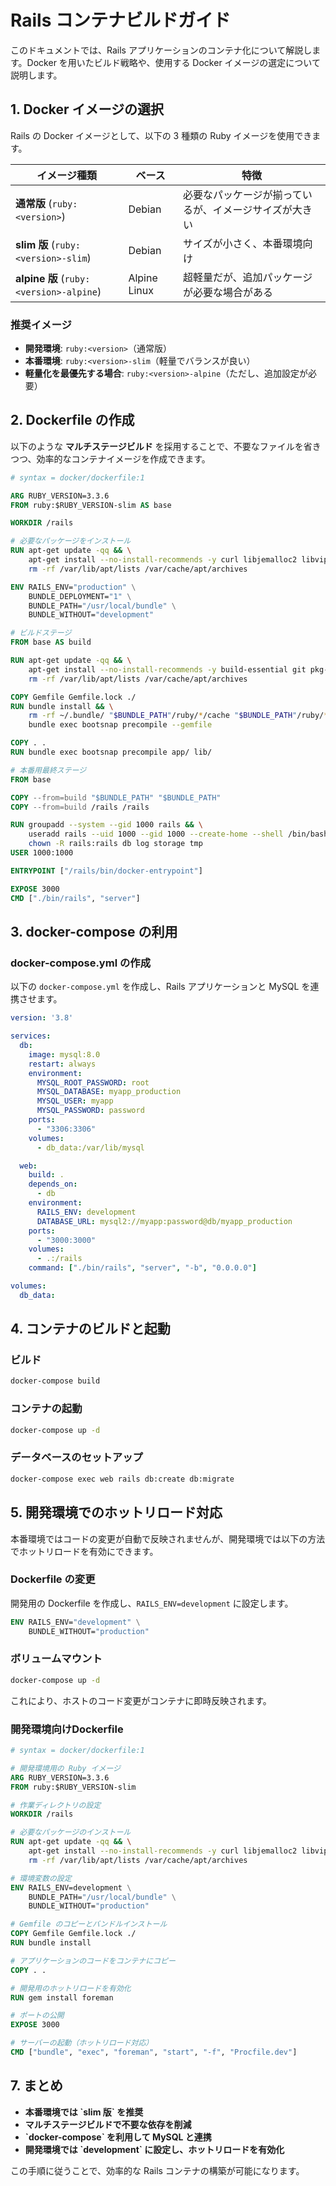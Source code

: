 # Rails コンテナビルドガイド

このドキュメントでは、Rails アプリケーションのコンテナ化について解説します。Docker を用いたビルド戦略や、使用する Docker イメージの選定について説明します。

## 1. Docker イメージの選択

Rails の Docker イメージとして、以下の 3 種類の Ruby イメージを使用できます。

| イメージ種類 | ベース | 特徴 |
| -------------------------------------- | ------------ | --------------------------- |
| **通常版** (`ruby:<version>`)             | Debian       | 必要なパッケージが揃っているが、イメージサイズが大きい |
| **slim 版** (`ruby:<version>-slim`)     | Debian       | サイズが小さく、本番環境向け              |
| **alpine 版** (`ruby:<version>-alpine`) | Alpine Linux | 超軽量だが、追加パッケージが必要な場合がある      |

### **推奨イメージ**

- **開発環境**: `ruby:<version>`（通常版）
- **本番環境**: `ruby:<version>-slim`（軽量でバランスが良い）
- **軽量化を最優先する場合**: `ruby:<version>-alpine`（ただし、追加設定が必要）

## 2. Dockerfile の作成

以下のような **マルチステージビルド** を採用することで、不要なファイルを省きつつ、効率的なコンテナイメージを作成できます。

```dockerfile
# syntax = docker/dockerfile:1

ARG RUBY_VERSION=3.3.6
FROM ruby:$RUBY_VERSION-slim AS base

WORKDIR /rails

# 必要なパッケージをインストール
RUN apt-get update -qq && \
    apt-get install --no-install-recommends -y curl libjemalloc2 libvips freetds-dev && \
    rm -rf /var/lib/apt/lists /var/cache/apt/archives

ENV RAILS_ENV="production" \
    BUNDLE_DEPLOYMENT="1" \
    BUNDLE_PATH="/usr/local/bundle" \
    BUNDLE_WITHOUT="development"

# ビルドステージ
FROM base AS build

RUN apt-get update -qq && \
    apt-get install --no-install-recommends -y build-essential git pkg-config && \
    rm -rf /var/lib/apt/lists /var/cache/apt/archives

COPY Gemfile Gemfile.lock ./
RUN bundle install && \
    rm -rf ~/.bundle/ "$BUNDLE_PATH"/ruby/*/cache "$BUNDLE_PATH"/ruby/*/bundler/gems/*/.git && \
    bundle exec bootsnap precompile --gemfile

COPY . .
RUN bundle exec bootsnap precompile app/ lib/

# 本番用最終ステージ
FROM base

COPY --from=build "$BUNDLE_PATH" "$BUNDLE_PATH"
COPY --from=build /rails /rails

RUN groupadd --system --gid 1000 rails && \
    useradd rails --uid 1000 --gid 1000 --create-home --shell /bin/bash && \
    chown -R rails:rails db log storage tmp
USER 1000:1000

ENTRYPOINT ["/rails/bin/docker-entrypoint"]

EXPOSE 3000
CMD ["./bin/rails", "server"]
```

## 3. docker-compose の利用

### **docker-compose.yml の作成**

以下の `docker-compose.yml` を作成し、Rails アプリケーションと MySQL を連携させます。

```yaml
version: '3.8'

services:
  db:
    image: mysql:8.0
    restart: always
    environment:
      MYSQL_ROOT_PASSWORD: root
      MYSQL_DATABASE: myapp_production
      MYSQL_USER: myapp
      MYSQL_PASSWORD: password
    ports:
      - "3306:3306"
    volumes:
      - db_data:/var/lib/mysql

  web:
    build: .
    depends_on:
      - db
    environment:
      RAILS_ENV: development
      DATABASE_URL: mysql2://myapp:password@db/myapp_production
    ports:
      - "3000:3000"
    volumes:
      - .:/rails
    command: ["./bin/rails", "server", "-b", "0.0.0.0"]

volumes:
  db_data:
```

## 4. コンテナのビルドと起動

### **ビルド**

```sh
docker-compose build
```

### **コンテナの起動**

```sh
docker-compose up -d
```

### **データベースのセットアップ**

```sh
docker-compose exec web rails db:create db:migrate
```

## 5. 開発環境でのホットリロード対応

本番環境ではコードの変更が自動で反映されませんが、開発環境では以下の方法でホットリロードを有効にできます。

### **Dockerfile の変更**

開発用の Dockerfile を作成し、`RAILS_ENV=development` に設定します。

```dockerfile
ENV RAILS_ENV="development" \
    BUNDLE_WITHOUT="production"
```

### **ボリュームマウント**

```sh
docker-compose up -d
```

これにより、ホストのコード変更がコンテナに即時反映されます。

### **開発環境向けDockerfile**

```dockerfile
# syntax = docker/dockerfile:1

# 開発環境用の Ruby イメージ
ARG RUBY_VERSION=3.3.6
FROM ruby:$RUBY_VERSION-slim

# 作業ディレクトリの設定
WORKDIR /rails

# 必要なパッケージのインストール
RUN apt-get update -qq && \
    apt-get install --no-install-recommends -y curl libjemalloc2 libvips freetds-dev build-essential git pkg-config && \
    rm -rf /var/lib/apt/lists /var/cache/apt/archives

# 環境変数の設定
ENV RAILS_ENV=development \
    BUNDLE_PATH="/usr/local/bundle" \
    BUNDLE_WITHOUT="production"

# Gemfile のコピーとバンドルインストール
COPY Gemfile Gemfile.lock ./
RUN bundle install

# アプリケーションのコードをコンテナにコピー
COPY . .

# 開発用のホットリロードを有効化
RUN gem install foreman

# ポートの公開
EXPOSE 3000

# サーバーの起動（ホットリロード対応）
CMD ["bundle", "exec", "foreman", "start", "-f", "Procfile.dev"]
```

## 7. まとめ

- **本番環境では ****\`slim 版\`**** を推奨**
- **マルチステージビルドで不要な依存を削減**
- **\`docker-compose\` を利用して MySQL と連携**
- **開発環境では ****\`development\`**** に設定し、ホットリロードを有効化**

この手順に従うことで、効率的な Rails コンテナの構築が可能になります。



